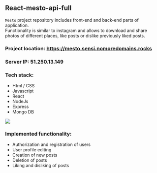 ## React-mesto-api-full  

`Mesto` project repository includes front-end and back-end parts of application.  
Functionality is similar to instagram and allows to download and share photos of different places, like posts or dislike previously liked posts.

### Project location: https://mesto.sensi.nomoredomains.rocks

### Server IP: 51.250.13.149

### Tech stack:  
- Html / CSS
- Javascript
- React
- NodeJs
- Express
- Mongo DB

![](frontend/public/mesto-react_preview_640px.gif)

### Implemented functionality: 
- Authorization and registration of users
- User profile editing
- Creation of new posts
- Deletion of posts
- Liking and disliking of posts
